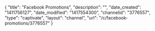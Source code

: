 {
    "title": "Facebook Promotions",
    "description": "",
    "date_created": "1411756127",
    "date_modified": "1417554300",
    "channelid": "3776557",
    "type": "captivate",
    "layout": "channel",
    "url": "\/c\/facebook-promotions\/3776557"
}